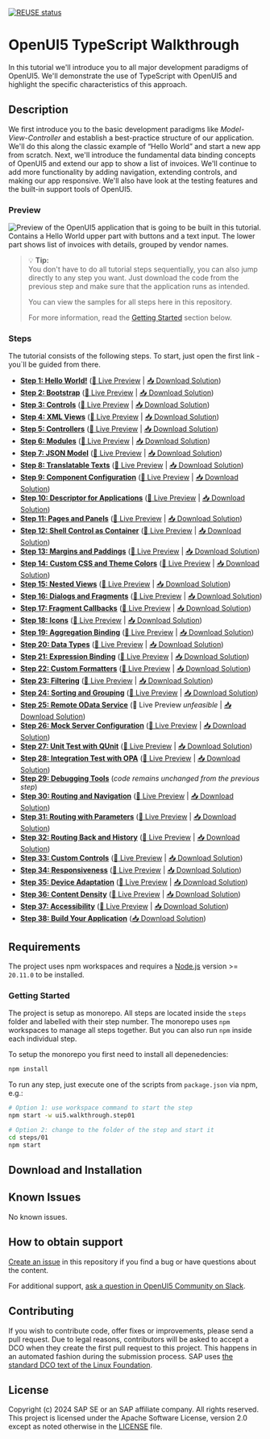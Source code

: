 <!--
# SAP-samples/repository-template
This default template for SAP Samples repositories includes files for README, LICENSE, and .reuse/dep5. All repositories on github.com/SAP-samples will be created based on this template.

# Containing Files

1. The LICENSE file:
In most cases, the license for SAP sample projects is `Apache 2.0`.

2. The .reuse/dep5 file: 
The [Reuse Tool](https://reuse.software/) must be used for your samples project. You can find the .reuse/dep5 in the project initial. Please replace the parts inside the single angle quotation marks < > by the specific information for your repository.

3. The README.md file (this file):
Please edit this file as it is the primary description file for your project. You can find some placeholder titles for sections below.
-->

[![REUSE status](https://api.reuse.software/badge/github.com/SAP-samples/ui5-typescript-walkthrough)](https://api.reuse.software/info/github.com/SAP-samples/ui5-typescript-walkthrough)

# OpenUI5 TypeScript Walkthrough

In this tutorial we'll introduce you to all major development paradigms of OpenUI5. We'll demonstrate the use of TypeScript with OpenUI5 and highlight the specific characteristics of this approach.

## Description

We first introduce you to the basic development paradigms like *Model-View-Controller* and establish a best-practice structure of our application. We'll do this along the classic example of “Hello World” and start a new app from scratch. Next, we'll introduce the fundamental data binding concepts of OpenUI5 and extend our app to show a list of invoices. We'll continue to add more functionality by adding navigation, extending controls, and making our app responsive. We'll also have look at the testing features and the built-in support tools of OpenUI5.

### Preview

![Preview of the OpenUI5 application that is going to be built in this tutorial. Contains a Hello World upper part with buttons and a text input. The lower part shows list of invoices with details, grouped by vendor names.](https://sdk.openui5.org/docs/topics/loiofb12cea5ac9b45bb9007aac5a1a8689f_LowRes.png)

> 💡 **Tip:** <br>
> You don't have to do all tutorial steps sequentially, you can also jump directly to any step you want. Just download the code from the previous step and make sure that the application runs as intended.
> 
> You can view the samples for all steps here in this repository.
>
> For more information, read the [Getting Started](#getting-started) section below.

### Steps

The tutorial consists of the following steps. To start, just open the first link - you`ll be guided from there.

- **[Step 1: Hello World!](steps/01/README.md "As you know OpenUI5 is all about HTML5. Let’s get started with building a first \“Hello World\” with only HTML.")** ([🔗 Live Preview](https://sap-samples.github.io/ui5-typescript-walkthrough/step-01/index.html) \| [📥 Download Solution](https://sap-samples.github.io/ui5-typescript-walkthrough/ui5-typescript-walkthrough-step-01.zip))
- **[Step 2: Bootstrap](steps/02/README.md "Before we can do something with OpenUI5, we need to load and initialize it. This process of loading and initializing OpenUI5 is called bootstrapping. Once this bootstrapping is finished, we simply	display an alert.")** ([🔗 Live Preview](https://sap-samples.github.io/ui5-typescript-walkthrough/step-02/index-cdn.html) \| [📥 Download Solution](https://sap-samples.github.io/ui5-typescript-walkthrough/ui5-typescript-walkthrough-step-02.zip))
- **[Step 3: Controls](steps/03/README.md "Now it is time to build our first little UI by replacing the \“Hello World\” text in the HTML body by the OpenUI5 control sap/m/Text. In the beginning, we will use the	JavaScript control interface to set up the UI, the control instance is then placed into the HTML body. ")** ([🔗 Live Preview](https://sap-samples.github.io/ui5-typescript-walkthrough/step-03/index-cdn.html) \| [📥 Download Solution](https://sap-samples.github.io/ui5-typescript-walkthrough/ui5-typescript-walkthrough-step-03.zip))
- **[Step 4: XML Views](steps/04/README.md "Putting all our UI into the index.ts file will very soon result in a messy setup, and there is quite a bit of work ahead of us. So let’s do a first modularization by putting the sap/m/Text control into a dedicated view.")** ([🔗 Live Preview](https://sap-samples.github.io/ui5-typescript-walkthrough/step-04/index-cdn.html) \| [📥 Download Solution](https://sap-samples.github.io/ui5-typescript-walkthrough/ui5-typescript-walkthrough-step-04.zip))
- **[Step 5: Controllers](steps/05/README.md "In this step, we replace the text with a button and show the \“Hello World\” message when the button is pressed. The handling of the button's press event is implemented in the controller of the view.")** ([🔗 Live Preview](https://sap-samples.github.io/ui5-typescript-walkthrough/step-05/index-cdn.html) \| [📥 Download Solution](https://sap-samples.github.io/ui5-typescript-walkthrough/ui5-typescript-walkthrough-step-05.zip))
- **[Step 6: Modules](steps/06/README.md "In OpenUI5, resources are often referred to as modules. In this step, we replace the alert from the last exercise with a proper Message Toast from the sap.m library.")** ([🔗 Live Preview](https://sap-samples.github.io/ui5-typescript-walkthrough/step-06/index-cdn.html) \| [📥 Download Solution](https://sap-samples.github.io/ui5-typescript-walkthrough/ui5-typescript-walkthrough-step-06.zip))
- **[Step 7: JSON Model](steps/07/README.md "Now that we have set up the view and controller, it’s about time to think about the M in MVC.")** ([🔗 Live Preview](https://sap-samples.github.io/ui5-typescript-walkthrough/step-07/index-cdn.html) \| [📥 Download Solution](https://sap-samples.github.io/ui5-typescript-walkthrough/ui5-typescript-walkthrough-step-07.zip))
- **[Step 8: Translatable Texts](steps/08/README.md "In this step we move the texts of our UI to a separate resource file.")** ([🔗 Live Preview](https://sap-samples.github.io/ui5-typescript-walkthrough/step-08/index-cdn.html) \| [📥 Download Solution](https://sap-samples.github.io/ui5-typescript-walkthrough/ui5-typescript-walkthrough-step-08.zip)) 
- **[Step 9: Component Configuration](steps/09/README.md "After we have introduced all three parts of the Model-View-Controller /(MVC/) concept, we now come to another important structural aspect of OpenUI5. ")** ([🔗 Live Preview](https://sap-samples.github.io/ui5-typescript-walkthrough/step-09/index-cdn.html) \| [📥 Download Solution](https://sap-samples.github.io/ui5-typescript-walkthrough/ui5-typescript-walkthrough-step-09.zip))  
- **[Step 10: Descriptor for Applications](steps/10/README.md "All application-specific configuration settings will now further be put in a separate descriptor file called manifest.json. This clearly separates the application coding from the configuration settings and makes our app even more flexible. For example, all SAP Fiori applications are realized as components and come with a descriptor file in order to be hosted in the SAP Fiori launchpad.")**  ([🔗 Live Preview](https://sap-samples.github.io/ui5-typescript-walkthrough/step-10/index-cdn.html) \| [📥 Download Solution](https://sap-samples.github.io/ui5-typescript-walkthrough/ui5-typescript-walkthrough-step-10.zip))
- **[Step 11: Pages and Panels](steps/11/README.md "After all the work on the app structure it’s time to improve the look of our app. We will use two controls from the sap.m library to add a bit more &quot;bling&quot; to our UI. You will also learn about control aggregations in this step.")** ([🔗 Live Preview](https://sap-samples.github.io/ui5-typescript-walkthrough/step-11/index-cdn.html) \| [📥 Download Solution](https://sap-samples.github.io/ui5-typescript-walkthrough/ui5-typescript-walkthrough-step-11.zip)) 
- **[Step 12: Shell Control as Container](steps/12/README.md "Now we use a shell control as container for our app and use it as our new root element. The shell takes care of visual adaptation of the application to the device’s screen size by introducing a so-called letterbox on desktop screens.")** ([🔗 Live Preview](https://sap-samples.github.io/ui5-typescript-walkthrough/step-12/index-cdn.html) \| [📥 Download Solution](https://sap-samples.github.io/ui5-typescript-walkthrough/ui5-typescript-walkthrough-step-12.zip)) 
- **[Step 13: Margins and Paddings](steps/13/README.md "Our app content is still glued to the corners of the letterbox. To fine-tune our layout, we can add margins and paddings to the controls that we added in the previous step. ")** ([🔗 Live Preview](https://sap-samples.github.io/ui5-typescript-walkthrough/step-13/index-cdn.html) \| [📥 Download Solution](https://sap-samples.github.io/ui5-typescript-walkthrough/ui5-typescript-walkthrough-step-13.zip)) 
- **[Step 14: Custom CSS and Theme Colors](steps/14/README.md "Sometimes we need to define some more fine-granular layouts and this is when we can use the flexibility of CSS by adding custom style classes to controls and style them as we like. ")** ([🔗 Live Preview](https://sap-samples.github.io/ui5-typescript-walkthrough/step-14/index-cdn.html) \| [📥 Download Solution](https://sap-samples.github.io/ui5-typescript-walkthrough/ui5-typescript-walkthrough-step-14.zip)) 
- **[Step 15: Nested Views](steps/15/README.md "Our panel content is getting more and more complex and now it is time to move the panel content to a separate view. With that approach, the application structure is much easier to understand, and the individual parts of the app can be reused.")** ([🔗 Live Preview](https://sap-samples.github.io/ui5-typescript-walkthrough/step-15/index-cdn.html) \| [📥 Download Solution](https://sap-samples.github.io/ui5-typescript-walkthrough/ui5-typescript-walkthrough-step-15.zip)) 
- **[Step 16: Dialogs and Fragments](1/steps/16/README.md "In this step, we will take a closer look at another element which can be used to assemble views: the fragment. ")** ([🔗 Live Preview](https://sap-samples.github.io/ui5-typescript-walkthrough/step-16/index-cdn.html) \| [📥 Download Solution](https://sap-samples.github.io/ui5-typescript-walkthrough/ui5-typescript-walkthrough-step-16.zip)) 
- **[Step 17: Fragment Callbacks](steps/17/README.md "Now that we have integrated the dialog, it's time to add some user interaction. The user will definitely want to close the dialog again at some point, so we add a button to close the dialog and assign an event handler.")** ([🔗 Live Preview](https://sap-samples.github.io/ui5-typescript-walkthrough/step-17/index-cdn.html) \| [📥 Download Solution](https://sap-samples.github.io/ui5-typescript-walkthrough/ui5-typescript-walkthrough-step-17.zip))
- **[Step 18: Icons](steps/18/README.md "Our dialog is still pretty much empty. Since OpenUI5 is shipped with a large icon font that contains more than 500 icons, we will add an icon to greet our users when the dialog is opened.")** ([🔗 Live Preview](https://sap-samples.github.io/ui5-typescript-walkthrough/step-18/index-cdn.html) \| [📥 Download Solution](https://sap-samples.github.io/ui5-typescript-walkthrough/ui5-typescript-walkthrough-step-18.zip))  
- **[Step 19: Aggregation Binding](steps/19/README.md "Now that we have established a good structure for our app, it's time to add some more functionality. We start exploring more features of data binding by adding some invoice data in JSON format that we display in a list below the panel.")** ([🔗 Live Preview](https://sap-samples.github.io/ui5-typescript-walkthrough/step-19/index-cdn.html) \| [📥 Download Solution](https://sap-samples.github.io/ui5-typescript-walkthrough/ui5-typescript-walkthrough-step-19.zip)) 
- **[Step 20: Data Types](steps/20/README.md "The list of invoices is already looking nice, but what is an invoice without a price assigned? Typically prices are stored in a technical format and with a /'./' delimiter in the data model. For example, our invoice for pineapples has the calculated price 87.2 without a currency. We are going to use the OpenUI5 data types to format the price properly, with a locale-dependent decimal separator and two digits after the separator.")** ([🔗 Live Preview](https://sap-samples.github.io/ui5-typescript-walkthrough/step-20/index-cdn.html) \| [📥 Download Solution](https://sap-samples.github.io/ui5-typescript-walkthrough/ui5-typescript-walkthrough-step-20.zip)) 
- **[Step 21: Expression Binding](steps/21/README.md "Sometimes the predefined types of OpenUI5 are not flexible enough and you want to do a simple calculation or formatting in the view - that is where expressions are really helpful. We use them to format our price according to the current number in the data model.")** ([🔗 Live Preview](https://sap-samples.github.io/ui5-typescript-walkthrough/step-21/index-cdn.html) \| [📥 Download Solution](https://sap-samples.github.io/ui5-typescript-walkthrough/ui5-typescript-walkthrough-step-21.zip))  
- **[Step 22: Custom Formatters](steps/22/README.md "If we want to do a more complex logic for formatting properties of our data model, we can also write a custom formatting function. We will now add a localized status with a custom formatter, because the status in our data model is in a rather technical format.")** ([🔗 Live Preview](https://sap-samples.github.io/ui5-typescript-walkthrough/step-22/index-cdn.html) \| [📥 Download Solution](https://sap-samples.github.io/ui5-typescript-walkthrough/ui5-typescript-walkthrough-step-22.zip))
- **[Step 23: Filtering](steps/23/README.md "In this step, we add a search field for our product list and define a filter that represents the search term. When searching, the list is automatically updated to show only the items that match the search term.")** ([🔗 Live Preview](https://sap-samples.github.io/ui5-typescript-walkthrough/step-23/index-cdn.html) \| [📥 Download Solution](https://sap-samples.github.io/ui5-typescript-walkthrough/ui5-typescript-walkthrough-step-23.zip))
- **[Step 24: Sorting and Grouping](steps/24/README.md "To make our list of invoices even more user-friendly, we sort it alphabetically instead of just showing the order from the data model. Additionally, we introduce groups and add the company that ships the products so that the data is easier to consume.")** ([🔗 Live Preview](https://sap-samples.github.io/ui5-typescript-walkthrough/step-24/index-cdn.html) \| [📥 Download Solution](https://sap-samples.github.io/ui5-typescript-walkthrough/ui5-typescript-walkthrough-step-24.zip))
- **[Step 25: Remote OData Service](steps/25/README.md "So far we have worked with local JSON data, but now we will access a real OData service to visualize remote data.")** (🔗 Live Preview *unfeasible* \| [📥 Download Solution](https://sap-samples.github.io/ui5-typescript-walkthrough/ui5-typescript-walkthrough-step-25.zip))
- **[Step 26: Mock Server Configuration](steps/26/README.md "We just ran our app against a real service, but for developing and testing our app we do not want to rely on the availability of the “real” service or put additional load on the system where the data service is located.")** ([🔗 Live Preview](https://sap-samples.github.io/ui5-typescript-walkthrough/step-26/test/mockServer-cdn.html) \| [📥 Download Solution](https://sap-samples.github.io/ui5-typescript-walkthrough/ui5-typescript-walkthrough-step-26.zip))
- **[Step 27: Unit Test with QUnit](steps/27/README.md "Now that we have a test folder in the app, we can start to increase our test coverage. ")** ([🔗 Live Preview](https://sap-samples.github.io/ui5-typescript-walkthrough/step-27/test/unit/unitTests-cdn.qunit.html) \| [📥 Download Solution](https://sap-samples.github.io/ui5-typescript-walkthrough/ui5-typescript-walkthrough-step-27.zip))
- **[Step 28: Integration Test with OPA](steps/28/README.md "If we want to test interaction patterns or more visual features of our app, we can also write an integration test. ")** ([🔗 Live Preview](https://sap-samples.github.io/ui5-typescript-walkthrough/step-28/test/integration/opaTests-cdn.qunit.html) \| [📥 Download Solution](https://sap-samples.github.io/ui5-typescript-walkthrough/ui5-typescript-walkthrough-step-28.zip))
- **[Step 29: Debugging Tools](steps/29/README.md "Even though we have added a basic test coverage in the previous steps, it seems like we accidentally broke our app, because it does not display prices to our invoices anymore. We need to debug the issue and fix it before someone finds out.")** (*code remains unchanged from the previous step*)
- **[Step 30: Routing and Navigation](steps/30/README.md "So far, we have put all app content on one single page. As we add more and more features, we want to split the content and put it on separate pages.")** ([🔗 Live Preview](https://sap-samples.github.io/ui5-typescript-walkthrough/step-30/test/mockServer-cdn.html) \| [📥 Download Solution](https://sap-samples.github.io/ui5-typescript-walkthrough/ui5-typescript-walkthrough-step-30.zip))
- **[Step 31: Routing with Parameters](steps/31/README.md "We can now navigate between the overview and the detail page, but the actual item that we selected in the overview is not displayed on the detail page yet. A typical use case for our app is to show additional information for the selected item on the detail page. ")** ([🔗 Live Preview](https://sap-samples.github.io/ui5-typescript-walkthrough/step-31/test/mockServer-cdn.html) \| [📥 Download Solution](https://sap-samples.github.io/ui5-typescript-walkthrough/ui5-typescript-walkthrough-step-31.zip))
- **[Step 32: Routing Back and History](steps/32/README.md "Now we can navigate to our detail page and display an invoice, but we cannot go back to the overview page yet. We'll add a back button to the detail page and implement a function that shows our overview page again.")** ([🔗 Live Preview](https://sap-samples.github.io/ui5-typescript-walkthrough/step-32/test/mockServer-cdn.html) \| [📥 Download Solution](https://sap-samples.github.io/ui5-typescript-walkthrough/ui5-typescript-walkthrough-step-32.zip))
- **[Step 33: Custom Controls](steps/33/README.md "In this step, we are going to extend the functionality of OpenUI5 with a custom control. We want to rate the product shown on the detail page, so we create a composition of multiple standard controls using the OpenUI5 extension mechanism and add some glue code to make them work nicely together. This way, we can reuse the control across the app and keep all related functionality in one module.")** ([🔗 Live Preview](https://sap-samples.github.io/ui5-typescript-walkthrough/step-33/test/mockServer-cdn.html) \| [📥 Download Solution](https://sap-samples.github.io/ui5-typescript-walkthrough/ui5-typescript-walkthrough-step-33.zip))
- **[Step 34: Responsiveness](steps/34/README.md "In this step, we improve the responsiveness of our app. OpenUI5 applications can be run on phone, tablet, and desktop devices and we can configure the application to make best use of the screen estate for each scenario. Fortunately, OpenUI5 controls like the 	sap.m.Table already deliver a lot of features that we can use.")** ([🔗 Live Preview](https://sap-samples.github.io/ui5-typescript-walkthrough/step-34/test/mockServer-cdn.html) \| [📥 Download Solution](https://sap-samples.github.io/ui5-typescript-walkthrough/ui5-typescript-walkthrough-step-34.zip))
- **[Step 35: Device Adaptation](steps/35/README.md "We now configure the visibility and properties of controls based on the device that we run the application on. By making use of the sap.ui.Device API and defining a device model we will make the app look great on many devices.")** ([🔗 Live Preview](https://sap-samples.github.io/ui5-typescript-walkthrough/step-35/test/mockServer-cdn.html) \| [📥 Download Solution](https://sap-samples.github.io/ui5-typescript-walkthrough/ui5-typescript-walkthrough-step-35.zip))
- **[Step 36: Content Density](steps/36/README.md "In this step of our Walkthrough tutorial, we adjust the content density based on the user’s device. OpenUI5 contains different content densities allowing you to display larger controls for touch-enabled devices and a smaller, more compact design for devices that are operated by mouse. In our app, we will detect the device and adjust the density accordingly.")** ([🔗 Live Preview](https://sap-samples.github.io/ui5-typescript-walkthrough/step-36/test/mockServer-cdn.html) \| [📥 Download Solution](https://sap-samples.github.io/ui5-typescript-walkthrough/ui5-typescript-walkthrough-step-36.zip))
- **[Step 37: Accessibility](steps/37/README.md "In this step we're going to improve the accessibility of our app.")** ([🔗 Live Preview](https://sap-samples.github.io/ui5-typescript-walkthrough/step-37/test/mockServer-cdn.html) \| [📥 Download Solution](https://sap-samples.github.io/ui5-typescript-walkthrough/ui5-typescript-walkthrough-step-37.zip))
- **[Step 38: Build Your Application](steps/38/README.md "In this step we're going to build our application and consume the speed of a built OpenUI5 application.")** ([📥 Download Solution](https://sap-samples.github.io/ui5-typescript-walkthrough/ui5-typescript-walkthrough-step-38.zip))

## Requirements

The project uses npm workspaces and requires a [Node.js](https://nodejs.org/) version  >= `20.11.0` to be installed.

### Getting Started

The project is setup as monorepo. All steps are located inside the `steps` folder and labelled with their step number. The monorepo uses `npm` workspaces to manage all steps together. But you can also run `npm` inside each individual step.

To setup the monorepo you first need to install all depenedencies:

```sh
npm install
```

To run any step, just execute one of the scripts from `package.json` via npm, e.g.:

```sh
# Option 1: use workspace command to start the step
npm start -w ui5.walkthrough.step01

# Option 2: change to the folder of the step and start it
cd steps/01 
npm start
```

## Download and Installation

<!--
TODO

* create GitHub pages to showcase the built examples
* create ZIP files for each step which can be downloaded
-->

## Known Issues

No known issues.

## How to obtain support

[Create an issue](https://github.com/SAP-samples/ui5-typescript-walkthrough/issues) in this repository if you find a bug or have questions about the content.

For additional support, [ask a question in OpenUI5 Community on Slack](https://ui5-slack-invite.cfapps.eu10.hana.ondemand.com/).

## Contributing

If you wish to contribute code, offer fixes or improvements, please send a pull request. Due to legal reasons, contributors will be asked to accept a DCO when they create the first pull request to this project. This happens in an automated fashion during the submission process. SAP uses [the standard DCO text of the Linux Foundation](https://developercertificate.org/).

## License

Copyright (c) 2024 SAP SE or an SAP affiliate company. All rights reserved. This project is licensed under the Apache Software License, version 2.0 except as noted otherwise in the [LICENSE](LICENSE) file.
